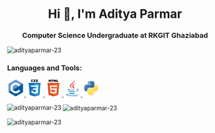 <!-- contributed by @abhishek-kumar-21 -->


<h1 align="center">Hi 👋, I'm Aditya Parmar</h1>
<h3 align="center">Computer Science Undergraduate at RKGIT Ghaziabad</h3>

<p align="left"> <img src="https://komarev.com/ghpvc/?username=adityaparmar-23&label=Profile%20views&color=0e75b6&style=flat" alt="adityaparmar-23" /> </p>

<p align="left">
</p>

<h3 align="left">Languages and Tools:</h3>
<p align="left"> <a href="https://www.cprogramming.com/" target="_blank" rel="noreferrer"> <img src="https://raw.githubusercontent.com/devicons/devicon/master/icons/c/c-original.svg" alt="c" width="40" height="40"/> </a> <a href="https://www.w3schools.com/css/" target="_blank" rel="noreferrer"> <img src="https://raw.githubusercontent.com/devicons/devicon/master/icons/css3/css3-original-wordmark.svg" alt="css3" width="40" height="40"/> </a> <a href="https://www.w3.org/html/" target="_blank" rel="noreferrer"> <img src="https://raw.githubusercontent.com/devicons/devicon/master/icons/html5/html5-original-wordmark.svg" alt="html5" width="40" height="40"/> </a> <a href="https://www.java.com" target="_blank" rel="noreferrer"> <img src="https://raw.githubusercontent.com/devicons/devicon/master/icons/java/java-original.svg" alt="java" width="40" height="40"/> </a> <a href="https://www.python.org" target="_blank" rel="noreferrer"> <img src="https://raw.githubusercontent.com/devicons/devicon/master/icons/python/python-original.svg" alt="python" width="40" height="40"/> </a> </p>

<p><img align="left" src="https://github-readme-stats.vercel.app/api/top-langs?username=adityaparmar-23&show_icons=true&locale=en&layout=compact" alt="adityaparmar-23" /></p>

<p>&nbsp;<img align="center" src="https://github-readme-stats.vercel.app/api?username=adityaparmar-23&show_icons=true&locale=en" alt="adityaparmar-23" /></p>

<p><img align="center" src="https://github-readme-streak-stats.herokuapp.com/?user=adityaparmar-23&" alt="adityaparmar-23" /></p>
